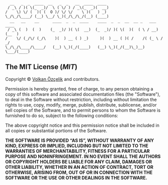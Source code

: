 ```
  __   _  _  ____  __   _  _   __  ____  ____
 / _\ / )( \(_  _)/  \ ( \/ ) / _\(_  _)(  __)
/    \) \/ (  )( (  O )/ \/ \/    \ )(   ) _)
\_/\_/\____/ (__) \__/ \_)(_/\_/\_/(__) (____)
  __   __    __      ____  _  _  ____    ____  _  _  __  __ _   ___  ____
 / _\ (  )  (  )    (_  _)/ )( \(  __)  (_  _)/ )( \(  )(  ( \ / __)(__  )
/    \/ (_/\/ (_/\    )(  ) __ ( ) _)     )(  ) __ ( )( /    /( (_ \ / _/
\_/\_/\____/\____/   (__) \_)(_/(____)   (__) \_)(_/(__)\_)__) \___/(____)
```

## The MIT License (*MIT*)

Copyright © [Volkan Özçelik](me@volkan.io) and contributors.

Permission is hereby granted, free of charge, to any person obtaining a copy
of this software and associated documentation files (the "Software"), to deal
in the Software without restriction, including without limitation the rights
to use, copy, modify, merge, publish, distribute, sublicense, and/or sell
copies of the Software, and to permit persons to whom the Software is
furnished to do so, subject to the following conditions:

The above copyright notice and this permission notice shall be included in all
copies or substantial portions of the Software.

**THE SOFTWARE IS PROVIDED “AS IS”, WITHOUT WARRANTY OF ANY KIND, EXPRESS OR
IMPLIED, INCLUDING BUT NOT LIMITED TO THE WARRANTIES OF MERCHANTABILITY,
FITNESS FOR A PARTICULAR PURPOSE AND NONINFRINGEMENT. IN NO EVENT SHALL THE
AUTHORS OR COPYRIGHT HOLDERS BE LIABLE FOR ANY CLAIM, DAMAGES OR OTHER
LIABILITY, WHETHER IN AN ACTION OF CONTRACT, TORT OR OTHERWISE, ARISING FROM,
OUT OF OR IN CONNECTION WITH THE SOFTWARE OR THE USE OR OTHER DEALINGS IN THE
SOFTWARE.**
